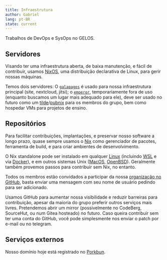 ```yaml
---
title: Infraestrutura
author: Gabriel
lang: pt-BR
state: current
---
```


Trabalhos de DevOps e SysOps no GELOS.

## Servidores

Visando ter uma infraestrutura aberta, de baixa manutenção, e fácil de contribuir, usamos [NixOS](https://nixos.org), uma distribuição declarativa de Linux, para gerir nossas máquinas.

Temos dois servidores: O [`galapagos`](https://github.com/gelos-icmc/infra/tree/main/hosts/galapagos) é usado para nossa infraestrutura principal (site, nextcloud, jitsi); o [`emperor`](https://github.com/gelos-icmc/infra/tree/main/hosts/emperor), temporariamente fora de uso (enquanto buscamos um lugar mais adequado para ele), deve ser usado no futuro como um [tilde](https://tildeverse.org)/[pubnix](https://github.com/cwmccabe/pubnixhist) para os membros do grupo, bem como hospedar VMs para projetos de ensino.

## Repositórios

Para facilitar contribuições, implantações, e preservar nosso software a longo prazo, quase sempre usamos o [Nix](https://nixos.org/guides/how-nix-works.html) como gerenciador de pacotes, ferramenta de build, e para criar ambientes de desenvolvimento.

O Nix standalone pode ser instalado em qualquer [Linux](https://nixos.org/download.html#nix-install-linux) (incluindo [WSL](https://nixos.org/download.html#nix-install-windows) e via [Docker](https://nixos.org/download.html#nix-install-docker)), e em outros sistemas Unix ([MacOS](https://nixos.org/download.html#nix-install-macos), [OpenBSD](https://openports.pl/path/sysutils/nix)). Geralmente também provemos passos para contribuir sem Nix, no entanto.

Todos os membros estão convidados a participar da nossa [organização no GitHub](https://github.com/gelos-icmc), basta enviar uma mensagem com seu nome de usuário pedindo para ser adicionado.

Usamos GitHub para aumentar nossa visibilidade e reduzir barreiras para contribuição, apesar da maioria do grupo preferir outros serviços mais livres. Pretendemos abrir um mirror (possivelmente no CodeBerg, SourceHut, ou num Gitea hosteado) no futuro. Caso queira contribuir sem ter uma conta do GitHub, você pode simplesmente nos enviar o patch por e-mail ou no telegram.

## Serviços externos

Nosso domínio hoje está registrado no [Porkbun](https://porkbun.com).
